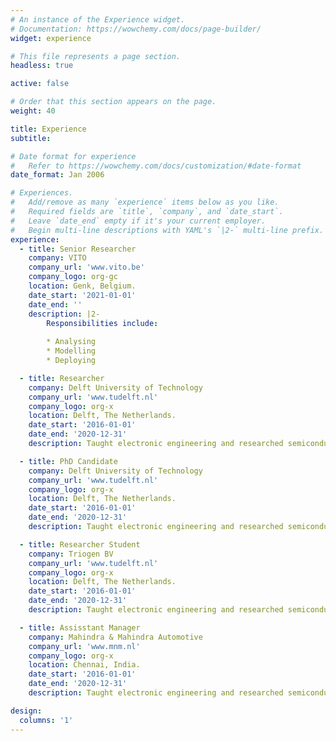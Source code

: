 ```yaml
---
# An instance of the Experience widget.
# Documentation: https://wowchemy.com/docs/page-builder/
widget: experience

# This file represents a page section.
headless: true

active: false

# Order that this section appears on the page.
weight: 40

title: Experience
subtitle:

# Date format for experience
#   Refer to https://wowchemy.com/docs/customization/#date-format
date_format: Jan 2006

# Experiences.
#   Add/remove as many `experience` items below as you like.
#   Required fields are `title`, `company`, and `date_start`.
#   Leave `date_end` empty if it's your current employer.
#   Begin multi-line descriptions with YAML's `|2-` multi-line prefix.
experience:
  - title: Senior Researcher
    company: VITO
    company_url: 'www.vito.be'
    company_logo: org-gc
    location: Genk, Belgium.
    date_start: '2021-01-01'
    date_end: ''
    description: |2-
        Responsibilities include:
        
        * Analysing
        * Modelling
        * Deploying

  - title: Researcher
    company: Delft University of Technology
    company_url: 'www.tudelft.nl'
    company_logo: org-x
    location: Delft, The Netherlands.
    date_start: '2016-01-01'
    date_end: '2020-12-31'
    description: Taught electronic engineering and researched semiconductor physics.

  - title: PhD Candidate
    company: Delft University of Technology
    company_url: 'www.tudelft.nl'
    company_logo: org-x
    location: Delft, The Netherlands.
    date_start: '2016-01-01'
    date_end: '2020-12-31'
    description: Taught electronic engineering and researched semiconductor physics.

  - title: Researcher Student
    company: Triogen BV
    company_url: 'www.tudelft.nl'
    company_logo: org-x
    location: Delft, The Netherlands.
    date_start: '2016-01-01'
    date_end: '2020-12-31'
    description: Taught electronic engineering and researched semiconductor physics.

  - title: Assisstant Manager
    company: Mahindra & Mahindra Automotive
    company_url: 'www.mnm.nl'
    company_logo: org-x
    location: Chennai, India.
    date_start: '2016-01-01'
    date_end: '2020-12-31'
    description: Taught electronic engineering and researched semiconductor physics.

design:
  columns: '1'
---
```

